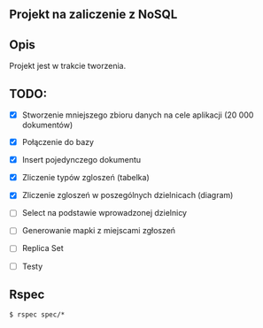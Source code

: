 ## Projekt na zaliczenie z NoSQL


Opis
-------
Projekt jest w trakcie tworzenia.


TODO:
-------
- [x] Stworzenie mniejszego zbioru danych na cele aplikacji (20 000 dokumentów)
- [x] Połączenie do bazy
- [x] Insert pojedynczego dokumentu
- [x] Zliczenie typów zgloszeń (tabelka)
- [x] Zliczenie zgloszeń w poszególnych dzielnicach (diagram)
- [ ] Select na podstawie wprowadzonej dzielnicy
- [ ] Generowanie mapki z miejscami zgłoszeń
- [ ] Replica Set
- [ ] Testy


Rspec
----------

```
$ rspec spec/*
```
